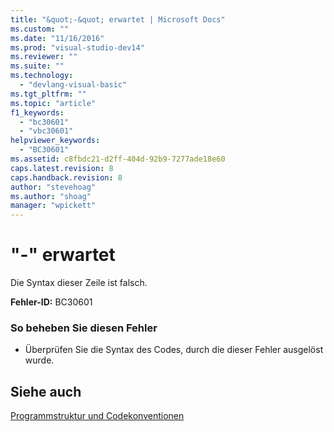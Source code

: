 ```yaml
---
title: "&quot;-&quot; erwartet | Microsoft Docs"
ms.custom: ""
ms.date: "11/16/2016"
ms.prod: "visual-studio-dev14"
ms.reviewer: ""
ms.suite: ""
ms.technology: 
  - "devlang-visual-basic"
ms.tgt_pltfrm: ""
ms.topic: "article"
f1_keywords: 
  - "bc30601"
  - "vbc30601"
helpviewer_keywords: 
  - "BC30601"
ms.assetid: c8fbdc21-d2ff-404d-92b9-7277ade18e60
caps.latest.revision: 8
caps.handback.revision: 8
author: "stevehoag"
ms.author: "shoag"
manager: "wpickett"
---
```

# &quot;-&quot; erwartet
Die Syntax dieser Zeile ist falsch.  
  
 **Fehler\-ID:** BC30601  
  
### So beheben Sie diesen Fehler  
  
-   Überprüfen Sie die Syntax des Codes, durch die dieser Fehler ausgelöst wurde.  
  
## Siehe auch  
 [Programmstruktur und Codekonventionen](../../visual-basic/programming-guide/program-structure/program-structure-and-code-conventions.md)